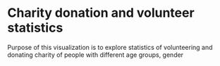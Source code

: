 
<!DOCTYPE html>
<html>
<head>
	<meta charset="UTF-8">
	<meta name="viewport" content="width=device-width, initial-scale=1.0">
	<title>Gender Pay Gap | D3.js Tutorial</title>
	<link rel="stylesheet" type="text/css" href="css/main.css">
	<script src="js/d3.v7.min.js"></script>
</head>
<body>	
	<h1> Charity donation and volunteer statistics </h1>
	<p> Purpose of this visualization is to explore statistics of volunteering and donating charity of people with different age groups, gender </p>
	<svg width="600" height="500"></svg>	
	<script src="js/main.js"></script>

</body>
</html>
